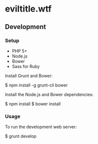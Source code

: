 # eviltitle.wtf

## Development

### Setup

* PHP 5+
* Node.js
* Bower
* Sass for Ruby

Install Grunt and Bower:

  $ npm install -g grunt-cli bower

Install the Node.js and Bower dependencies:

  $ npm install
  $ bower install

### Usage

To run the development web server:

  $ grunt develop

